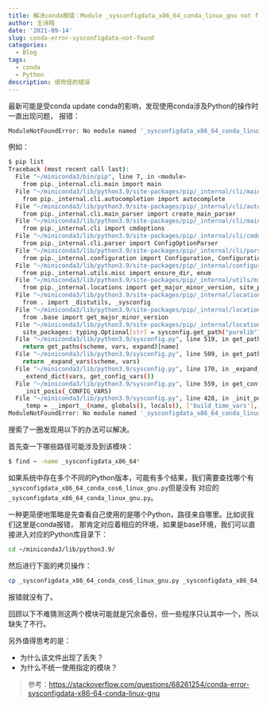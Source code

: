 ```yaml
---
title: 解决conda报错：Module _sysconfigdata_x86_64_conda_linux_gnu not found
author: 王诗翔
date: '2021-09-14'
slug: conda-error-sysconfigdata-not-found
categories:
  - Blog
tags:
  - conda
  - Python
description: 很奇怪的错误
---
```


最新可能是受conda update conda的影响，发现使用conda涉及Python的操作时一直出现问题，
报错：

```bash
ModuleNotFoundError: No module named '_sysconfigdata_x86_64_conda_linux_gnu'
```

例如：

```bash
$ pip list
Traceback (most recent call last):
  File "~/miniconda3/bin/pip", line 7, in <module>
    from pip._internal.cli.main import main
  File "~/miniconda3/lib/python3.9/site-packages/pip/_internal/cli/main.py", line 9, in <module>
    from pip._internal.cli.autocompletion import autocomplete
  File "~/miniconda3/lib/python3.9/site-packages/pip/_internal/cli/autocompletion.py", line 10, in <module>
    from pip._internal.cli.main_parser import create_main_parser
  File "~/miniconda3/lib/python3.9/site-packages/pip/_internal/cli/main_parser.py", line 8, in <module>
    from pip._internal.cli import cmdoptions
  File "~/miniconda3/lib/python3.9/site-packages/pip/_internal/cli/cmdoptions.py", line 23, in <module>
    from pip._internal.cli.parser import ConfigOptionParser
  File "~/miniconda3/lib/python3.9/site-packages/pip/_internal/cli/parser.py", line 12, in <module>
    from pip._internal.configuration import Configuration, ConfigurationError
  File "~/miniconda3/lib/python3.9/site-packages/pip/_internal/configuration.py", line 27, in <module>
    from pip._internal.utils.misc import ensure_dir, enum
  File "~/miniconda3/lib/python3.9/site-packages/pip/_internal/utils/misc.py", line 42, in <module>
    from pip._internal.locations import get_major_minor_version, site_packages, user_site
  File "~/miniconda3/lib/python3.9/site-packages/pip/_internal/locations/__init__.py", line 13, in <module>
    from . import _distutils, _sysconfig
  File "~/miniconda3/lib/python3.9/site-packages/pip/_internal/locations/_distutils.py", line 19, in <module>
    from .base import get_major_minor_version
  File "~/miniconda3/lib/python3.9/site-packages/pip/_internal/locations/base.py", line 15, in <module>
    site_packages: typing.Optional[str] = sysconfig.get_path("purelib")
  File "~/miniconda3/lib/python3.9/sysconfig.py", line 519, in get_path
    return get_paths(scheme, vars, expand)[name]
  File "~/miniconda3/lib/python3.9/sysconfig.py", line 509, in get_paths
    return _expand_vars(scheme, vars)
  File "~/miniconda3/lib/python3.9/sysconfig.py", line 170, in _expand_vars
    _extend_dict(vars, get_config_vars())
  File "~/miniconda3/lib/python3.9/sysconfig.py", line 559, in get_config_vars
    _init_posix(_CONFIG_VARS)
  File "~/miniconda3/lib/python3.9/sysconfig.py", line 428, in _init_posix
    _temp = __import__(name, globals(), locals(), ['build_time_vars'], 0)
ModuleNotFoundError: No module named '_sysconfigdata_x86_64_conda_linux_gnu'
```

搜索了一圈发现用以下的办法可以解决。

首先查一下哪些路径可能涉及到该模块：

```bash
$ find ~ -name _sysconfigdata_x86_64*
```

如果系统中存在多个不同的Python版本，可能有多个结果，我们需要查找哪个有`_sysconfigdata_x86_64_conda_cos6_linux_gnu.py`但是没有
对应的`_sysconfigdata_x86_64_conda_linux_gnu.py`。

一种更简便地策略是先查看自己使用的是哪个Python，路径来自哪里。比如说我们这里是conda报错，
那肯定对应着相应的环境，如果是base环境，我们可以直接进入对应的Python库目录下：

```bash
cd ~/miniconda3/lib/python3.9/
```

然后进行下面的拷贝操作：

```bash
cp _sysconfigdata_x86_64_conda_cos6_linux_gnu.py _sysconfigdata_x86_64_conda_linux_gnu.py
```

报错就没有了。

回顾以下不难猜测这两个模块可能就是冗余备份，但一些程序只认其中一个，所以缺失了不行。

另外值得思考的是：

- 为什么该文件出现了丢失？
- 为什么不统一使用指定的模块？

>参考：<https://stackoverflow.com/questions/68261254/conda-error-sysconfigdata-x86-64-conda-linux-gnu>